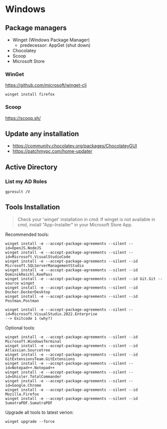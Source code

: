 # Windows

## Package managers

- Winget (Windows Package Manager)
  - predecessor: AppGet (shut down)
- Chocolatey
- Scoop
- Microsoft Store

### WinGet

<https://github.com/microsoft/winget-cli>

`winget install firefox`

### Scoop

<https://scoop.sh/>

## Update any installation

- <https://community.chocolatey.org/packages/ChocolateyGUI>
- <https://patchmypc.com/home-updater>

## Active Directory

### List my AD Roles

`gpresult /V`

## Tools Installation

>Check your 'winget' installation in cmd: If winget is not available in cmd, install "App-Installer" in your Microsoft Store App.

Recommended tools:

```
winget install -e --accept-package-agreements --silent --id=OpenJS.NodeJS
winget install -e --accept-package-agreements --silent --id=Microsoft.VisualStudioCode
winget install -e --accept-package-agreements --silent --id Microsoft.SQLServerManagementStudio
winget install -e --accept-package-agreements --silent --id DominikReichl.KeePass
winget install -e --accept-package-agreements --silent --id Git.Git --source winget
winget install -e --accept-package-agreements --silent --id Docker.DockerDesktop
winget install -e --accept-package-agreements --silent --id Postman.Postman

winget install -e --accept-package-agreements --silent --id=Microsoft.VisualStudio.2022.Enterprise
--> Exitcode 1 (why?)
```

Optional tools:

```
winget install -e --accept-package-agreements --silent --id Microsoft.WindowsTerminal
winget install -e --accept-package-agreements --silent --id Atlassian.Sourcetree
winget install -e --accept-package-agreements --silent --id GitExtensionsTeam.GitExtensions
winget install -e --accept-package-agreements --silent --id=Notepad++.Notepad++
winget install -e --accept-package-agreements --silent --id=Ghisler.TotalCommander
winget install -e --accept-package-agreements --silent --id=Google.Chrome
winget install -e --accept-package-agreements --silent --id Mozilla.Firefox
winget install -e --accept-package-agreements --silent --id SumatraPDF.SumatraPDF
```

Upgrade all tools to latest verion:

```
winget upgrade --force
```
